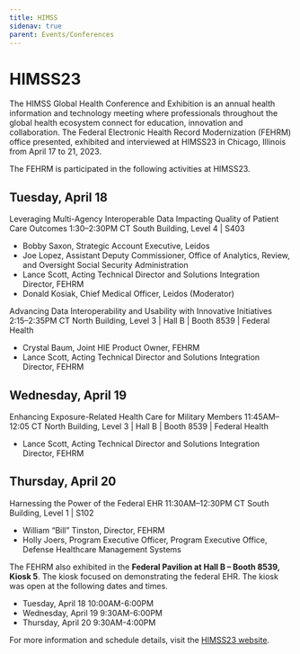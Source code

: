 ```yaml
---
title: HIMSS
sidenav: true
parent: Events/Conferences
---
```

# HIMSS23

The HIMSS Global Health Conference and Exhibition is an annual health information and technology meeting where professionals throughout the global health ecosystem connect for education, innovation and collaboration. The Federal Electronic Health Record Modernization (FEHRM) office presented, exhibited and interviewed at HIMSS23 in Chicago, Illinois from April 17 to 21, 2023.

The FEHRM is participated in the following activities at HIMSS23.

## Tuesday, April 18

Leveraging Multi-Agency Interoperable Data Impacting Quality of Patient Care Outcomes
1:30–2:30PM CT
South Building, Level 4 | S403

- Bobby Saxon, Strategic Account Executive, Leidos
- Joe Lopez, Assistant Deputy Commissioner, Office of Analytics, Review, and Oversight
Social Security Administration
- ﻿Lance Scott, Acting Technical Director and Solutions Integration Director, FEHRM
- Donald Kosiak, Chief Medical Officer, Leidos (Moderator)

Advancing Data Interoperability and Usability with Innovative Initiatives
2﻿:15–2:35PM CT
N﻿orth Building, Level 3 | Hall B | Booth 8539 | Federal Health

- Crystal Baum, Joint HIE Product Owner, FEHRM
- Lance Scott, Acting Technical Director and Solutions Integration Director, FEHRM

## Wednesday, April 19

Enhancing Exposure-Related Health Care for Military Members
1﻿1:45AM–12:05 CT
N﻿orth Building, Level 3 | Hall B | Booth 8539 | Federal Health

- ﻿Lance Scott, Acting Technical Director and Solutions Integration Director, FEHRM

## Thursday, April 20

Harnessing the Power of the Federal EHR
1﻿1:30AM–12:30PM CT
S﻿outh Building, Level 1 | S102

- William “Bill” Tinston, Director, FEHRM
- Holly Joers, Program Executive Officer, Program Executive Office, Defense Healthcare Management Systems

The FEHRM also exhibited in the **Federal Pavilion at Hall B – Booth 8539, Kiosk 5**. The kiosk focused on demonstrating the federal EHR. The kiosk was open at the following dates and times.

- Tuesday, April 18 10:00AM-6:00PM
- Wednesday, April 19 9:30AM-6:00PM
- Thursday, April 20 9:30AM-4:00PM

For more information and schedule details, visit the [HIMSS23 website](https://www.himss.org/global-conference).
